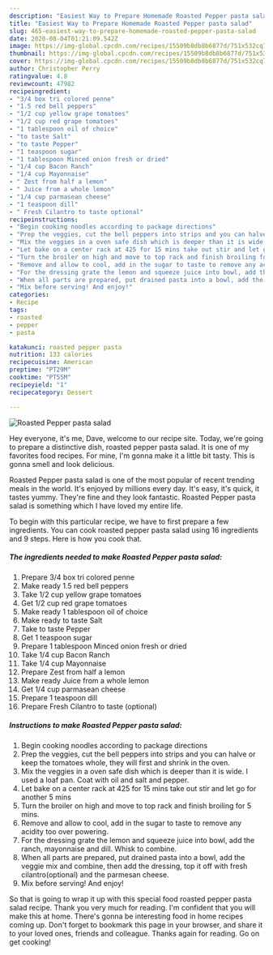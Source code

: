 ```yaml
---
description: "Easiest Way to Prepare Homemade Roasted Pepper pasta salad"
title: "Easiest Way to Prepare Homemade Roasted Pepper pasta salad"
slug: 465-easiest-way-to-prepare-homemade-roasted-pepper-pasta-salad
date: 2020-08-04T01:21:09.542Z
image: https://img-global.cpcdn.com/recipes/15509b8db8b6877d/751x532cq70/roasted-pepper-pasta-salad-recipe-main-photo.jpg
thumbnail: https://img-global.cpcdn.com/recipes/15509b8db8b6877d/751x532cq70/roasted-pepper-pasta-salad-recipe-main-photo.jpg
cover: https://img-global.cpcdn.com/recipes/15509b8db8b6877d/751x532cq70/roasted-pepper-pasta-salad-recipe-main-photo.jpg
author: Christopher Perry
ratingvalue: 4.8
reviewcount: 47982
recipeingredient:
- "3/4 box tri colored penne"
- "1.5 red bell peppers"
- "1/2 cup yellow grape tomatoes"
- "1/2 cup red grape tomatoes"
- "1 tablespoon oil of choice"
- "to taste Salt"
- "to taste Pepper"
- "1 teaspoon sugar"
- "1 tablespoon Minced onion fresh or dried"
- "1/4 cup Bacon Ranch"
- "1/4 cup Mayonnaise"
- " Zest from half a lemon"
- " Juice from a whole lemon"
- "1/4 cup parmasean cheese"
- "1 teaspoon dill"
- " Fresh Cilantro to taste optional"
recipeinstructions:
- "Begin cooking noodles according to package directions"
- "Prep the veggies, cut the bell peppers into strips and you can halve or keep the tomatoes whole, they will first and shrink in the oven."
- "Mix the veggies in a oven safe dish which is deeper than it is wide. I used a loaf pan. Coat with oil and salt and pepper."
- "Let bake on a center rack at 425 for 15 mins take out stir and let go for another 5 mins"
- "Turn the broiler on high and move to top rack and finish broiling for 5 mins."
- "Remove and allow to cool, add in the sugar to taste to remove any acidity too over powering."
- "For the dressing grate the lemon and squeeze juice into bowl, add the ranch, mayonnaise and dill. Whisk to combine."
- "When all parts are prepared, put drained pasta into a bowl, add the veggie mix and combine, then add the dressing, top it off with fresh cilantro(optional) and the parmesan cheese."
- "Mix before serving! And enjoy!"
categories:
- Recipe
tags:
- roasted
- pepper
- pasta

katakunci: roasted pepper pasta 
nutrition: 133 calories
recipecuisine: American
preptime: "PT29M"
cooktime: "PT55M"
recipeyield: "1"
recipecategory: Dessert

---
```



![Roasted Pepper pasta salad](https://img-global.cpcdn.com/recipes/15509b8db8b6877d/751x532cq70/roasted-pepper-pasta-salad-recipe-main-photo.jpg)

Hey everyone, it's me, Dave, welcome to our recipe site. Today, we're going to prepare a distinctive dish, roasted pepper pasta salad. It is one of my favorites food recipes. For mine, I'm gonna make it a little bit tasty. This is gonna smell and look delicious.



Roasted Pepper pasta salad is one of the most popular of recent trending meals in the world. It's enjoyed by millions every day. It's easy, it's quick, it tastes yummy. They're fine and they look fantastic. Roasted Pepper pasta salad is something which I have loved my entire life.


To begin with this particular recipe, we have to first prepare a few ingredients. You can cook roasted pepper pasta salad using 16 ingredients and 9 steps. Here is how you cook that.

<!--inarticleads1-->

##### The ingredients needed to make Roasted Pepper pasta salad:

1. Prepare 3/4 box tri colored penne
1. Make ready 1.5 red bell peppers
1. Take 1/2 cup yellow grape tomatoes
1. Get 1/2 cup red grape tomatoes
1. Make ready 1 tablespoon oil of choice
1. Make ready to taste Salt
1. Take to taste Pepper
1. Get 1 teaspoon sugar
1. Prepare 1 tablespoon Minced onion fresh or dried
1. Take 1/4 cup Bacon Ranch
1. Take 1/4 cup Mayonnaise
1. Prepare  Zest from half a lemon
1. Make ready  Juice from a whole lemon
1. Get 1/4 cup parmasean cheese
1. Prepare 1 teaspoon dill
1. Prepare  Fresh Cilantro to taste (optional)




<!--inarticleads2-->

##### Instructions to make Roasted Pepper pasta salad:

1. Begin cooking noodles according to package directions
1. Prep the veggies, cut the bell peppers into strips and you can halve or keep the tomatoes whole, they will first and shrink in the oven.
1. Mix the veggies in a oven safe dish which is deeper than it is wide. I used a loaf pan. Coat with oil and salt and pepper.
1. Let bake on a center rack at 425 for 15 mins take out stir and let go for another 5 mins
1. Turn the broiler on high and move to top rack and finish broiling for 5 mins.
1. Remove and allow to cool, add in the sugar to taste to remove any acidity too over powering.
1. For the dressing grate the lemon and squeeze juice into bowl, add the ranch, mayonnaise and dill. Whisk to combine.
1. When all parts are prepared, put drained pasta into a bowl, add the veggie mix and combine, then add the dressing, top it off with fresh cilantro(optional) and the parmesan cheese.
1. Mix before serving! And enjoy!




So that is going to wrap it up with this special food roasted pepper pasta salad recipe. Thank you very much for reading. I'm confident that you will make this at home. There's gonna be interesting food in home recipes coming up. Don't forget to bookmark this page in your browser, and share it to your loved ones, friends and colleague. Thanks again for reading. Go on get cooking!

